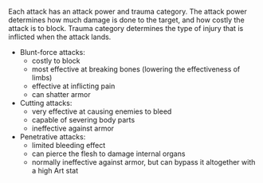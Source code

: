 Each attack has an attack power and trauma category. The attack power determines how much damage is done to the target, and how costly the attack is to block. Trauma category determines the type of injury that is inflicted when the attack lands.
- Blunt-force attacks:
	- costly to block
	- most effective at breaking bones (lowering the effectiveness of limbs)
	- effective at inflicting pain
	- can shatter armor
- Cutting attacks:
	- very effective at causing enemies to bleed
	- capable of severing body parts
	- ineffective against armor
- Penetrative attacks:
	- limited bleeding effect
	- can pierce the flesh to damage internal organs
	- normally ineffective against armor, but can bypass it altogether with a high Art stat